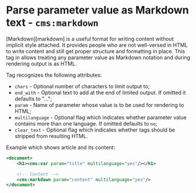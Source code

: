 # Parse parameter value as Markdown text - `cms:markdown`

[Markdown][markdown] is a useful format for writing content without implicit style attached. It provides people who are not well-versed in HTML to write content and still get proper structure and formatting in place. This tag in allows treating any parameter value as Markdown notation and during rendering output is as HTML.

Tag recognizes the following attributes:

- `chars` - Optional number of characters to limit output to;
- `end_with` - Optional text to add at the end of limited output. If omitted it defaults to "...";
- `param` - Name of parameter whose value is to be used for rendering to HTML;
- `multilanguage` - Optional flag which indicates whether parameter value contains more than one language. If omitted defaults to `no`;
- `clear_text` - Optional flag which indicates whether tags should be stripped from resulting HTML.

Example which shows article and its content:

```xml
<document>
	<h1><cms:var param="title" multilanguage="yes"/></h1>

	<!-- Content -->
	<cms:markdown param="content" multilanguage="yes"/>
</document>
```
